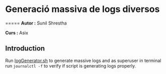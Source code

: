 # Generació massiva de logs diversos 
=====
**Autor :** Sunil Shrestha 

**Curs :** Asix 

## Introduction 
Run [logGenerator.sh](logGenerator.sh) to generate massive logs and as superuser 
in terminal run  ` journalctl -f ` to verify if script is generating logs properly.
